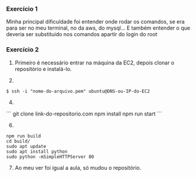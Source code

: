 ### Exercício 1
Minha principal dificuldade foi entender onde rodar os comandos, se era para ser no meu terminal, no da aws, do mysql... E também entender o que deveria ser substituido nos comandos apartir do login do root

### Exercício 2
1. Primeiro é necessário entrar na máquina da EC2, depois clonar o repositório e instalá-lo.

3. 
```
$ ssh -i "nome-do-arquivo.pem" ubuntu@DNS-ou-IP-do-EC2
```

4. 
´´´
git clone link-do-repositorio.com
npm install
npm run start
´´´

6. 
```
npm run build
cd build/
sudo apt update
sudo apt install python
sudo python -mSimpleHTTPServer 80
```

7. Ao meu ver foi igual a aula, só mudou o repositório.